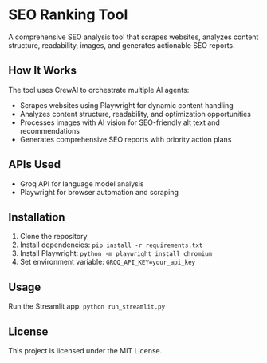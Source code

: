 # SEO Ranking Tool

A comprehensive SEO analysis tool that scrapes websites, analyzes content structure, readability, images, and generates actionable SEO reports.

## How It Works

The tool uses CrewAI to orchestrate multiple AI agents:
- Scrapes websites using Playwright for dynamic content handling
- Analyzes content structure, readability, and optimization opportunities
- Processes images with AI vision for SEO-friendly alt text and recommendations
- Generates comprehensive SEO reports with priority action plans

## APIs Used

- Groq API for language model analysis
- Playwright for browser automation and scraping

## Installation

1. Clone the repository
2. Install dependencies: `pip install -r requirements.txt`
3. Install Playwright: `python -m playwright install chromium`
4. Set environment variable: `GROQ_API_KEY=your_api_key`

## Usage

Run the Streamlit app: `python run_streamlit.py`

## License

This project is licensed under the MIT License.
